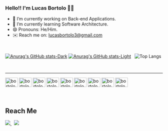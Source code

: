 ### Hello!! I'm Lucas Bortolo 👨‍💻


- 🔭 I’m currently working on Back-end Applications.
- 🌱 I’m currently learning Software Architecture.
- 😄 Pronouns: He/Him.
- ✉️ Reach me on: lucasbortolo3@gmail.com

<br>

[![Anurag's GitHub stats-Dark](https://github-readme-stats.vercel.app/api?username=encortonado&show_icons=true&theme=dracula#gh-dark-mode-only)](https://github.com/anuraghazra/github-readme-stats#gh-dark-mode-only)
[![Anurag's GitHub stats-Light](https://github-readme-stats.vercel.app/api?username=encortonado&show_icons=true&theme=default#gh-light-mode-only)](https://github.com/anuraghazra/github-readme-stats#gh-light-mode-only) &nbsp; ![Top Langs](https://github-readme-stats.vercel.app/api/top-langs/?username=encortonado&layout=compact&theme=dracula)

<br>

<hr>


<div style="display: inline_block">
  <img align="center" alt="bortolo-JAVA" height="30" width="40" src="https://cdn.jsdelivr.net/gh/devicons/devicon/icons/java/java-original.svg" />
  <img align="center" alt="bortolo-Spring" height="30" width="40" src="https://cdn.jsdelivr.net/gh/devicons/devicon/icons/spring/spring-original.svg" />     
  <img align="center" alt="bortolo-MongoDB" height="30" width="40" src="https://cdn.jsdelivr.net/gh/devicons/devicon/icons/mongodb/mongodb-original.svg" />
  <img align="center" alt="bortolo-OracleDB" height="30" width="40" src="https://cdn.jsdelivr.net/gh/devicons/devicon/icons/oracle/oracle-original.svg" />          
  <img align="center" alt="bortolo-K8s" height="30" width="40" src="https://cdn.jsdelivr.net/gh/devicons/devicon/icons/kubernetes/kubernetes-plain.svg" />
  <img align="center" alt="bortolo-Javascript" height="30" width="40" src="https://cdn.jsdelivr.net/gh/devicons/devicon/icons/javascript/javascript-plain.svg" />
  <img align="center" alt="bortolo-Typescript" height="30" width="40" src="https://cdn.jsdelivr.net/gh/devicons/devicon/icons/typescript/typescript-plain.svg" />
  <img align="center" alt="bortolo-Angular" height="30" width="40" src="https://cdn.jsdelivr.net/gh/devicons/devicon/icons/angularjs/angularjs-plain.svg" />
  <img align="center" alt="bortolo-Scss" height="30" width="40" src="https://cdn.jsdelivr.net/gh/devicons/devicon/icons/sass/sass-original.svg" />      
</div>

<br>
<br>

## Reach Me

<div>
  
  <a href="mailto:lucasbortolo3@gmail.com"> <img src="https://img.shields.io/badge/Gmail-D14836?style=for-the-badge&logo=gmail&logoColor=white"> </a> &nbsp;
  <a href="https://www.linkedin.com/in/lucasbortolo/"> <img src="https://img.shields.io/badge/LinkedIn-0077B5?style=for-the-badge&logo=linkedin&logoColor=white"> </a>
  
</div>

